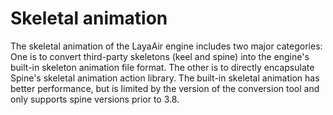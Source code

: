 # Skeletal animation
The skeletal animation of the LayaAir engine includes two major categories:
One is to convert third-party skeletons (keel and spine) into the engine's built-in skeleton animation file format.
The other is to directly encapsulate Spine's skeletal animation action library.
The built-in skeletal animation has better performance, but is limited by the version of the conversion tool and only supports spine versions prior to 3.8.

